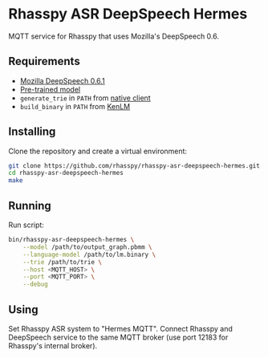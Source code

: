 # Rhasspy ASR DeepSpeech Hermes

MQTT service for Rhasspy that uses Mozilla's DeepSpeech 0.6.

## Requirements

* [Mozilla DeepSpeech 0.6.1](https://github.com/mozilla/DeepSpeech/releases/tag/v0.6.1)
* [Pre-trained model](https://github.com/mozilla/DeepSpeech/blob/master/doc/USING.rst#getting-the-pre-trained-model)
* `generate_trie` in `PATH` from [native client](https://github.com/mozilla/DeepSpeech/releases/download/v0.6.1/native_client.amd64.cpu.linux.tar.xz)
* `build_binary` in `PATH` from [KenLM](https://github.com/kpu/kenlm)

## Installing

Clone the repository and create a virtual environment:

```bash
git clone https://github.com/rhasspy/rhasspy-asr-deepspeech-hermes.git
cd rhasspy-asr-deepspeech-hermes
make
```

## Running

Run script:

```bash
bin/rhasspy-asr-deepspeech-hermes \
    --model /path/to/output_graph.pbmm \
    --language-model /path/to/lm.binary \
    --trie /path/to/trie \
    --host <MQTT_HOST> \
    --port <MQTT_PORT> \
    --debug
```

## Using

Set Rhasspy ASR system to "Hermes MQTT". Connect Rhasspy and DeepSpeech service to the same MQTT broker (use port 12183 for Rhasspy's internal broker).
